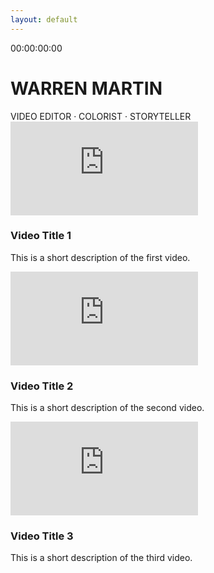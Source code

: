 ```yaml
---
layout: default
---
```


<div class="filmstrip-container">
  <div class="filmstrip"></div>
</div>

<div class="editor-intro">
  <div class="video-timeline">
    <div class="timeline-header">
      <div class="playhead"></div>
      <div class="timecode">00:00:00:00</div>
    </div>
    <div class="timeline-tracks">
      <div class="track track-video">
        <div class="clip clip-1"></div>
        <div class="clip clip-2"></div>
        <div class="clip clip-3"></div>
      </div>
      <div class="track track-audio">
        <div class="clip clip-audio-1"></div>
        <div class="clip clip-audio-2"></div>
      </div>
    </div>
  </div>
  <h1 class="editor-title">WARREN MARTIN</h1>
  <div class="tagline">VIDEO EDITOR · COLORIST · STORYTELLER</div>
</div>

<div class="video-gallery">
  <div class="video-item">
    <div class="video-container">
      <div class="video-overlay">
        <div class="play-button"></div>
      </div>
      <iframe src="https://www.youtube.com/embed/KwBg3-iJQ9U" frameborder="0" allow="accelerometer; autoplay; clipboard-write; encrypted-media; gyroscope; picture-in-picture" allowfullscreen></iframe>
    </div>
    <h3>Video Title 1</h3>
    <p>This is a short description of the first video.</p>
  </div>
  <div class="video-item">
    <div class="video-container">
      <div class="video-overlay">
        <div class="play-button"></div>
      </div>
      <iframe src="https://www.youtube.com/embed/dQw4w9WgXcQ" frameborder="0" allow="accelerometer; autoplay; clipboard-write; encrypted-media; gyroscope; picture-in-picture" allowfullscreen></iframe>
    </div>
    <h3>Video Title 2</h3>
    <p>This is a short description of the second video.</p>
  </div>
  <div class="video-item">
    <div class="video-container">
      <div class="video-overlay">
        <div class="play-button"></div>
      </div>
      <iframe src="https://www.youtube.com/embed/3JZ_D3ELwOQ" frameborder="0" allow="accelerometer; autoplay; clipboard-write; encrypted-media; gyroscope; picture-in-picture" allowfullscreen></iframe>
    </div>
    <h3>Video Title 3</h3>
    <p>This is a short description of the third video.</p>
  </div>
  <!-- Add more videos here -->
</div>

